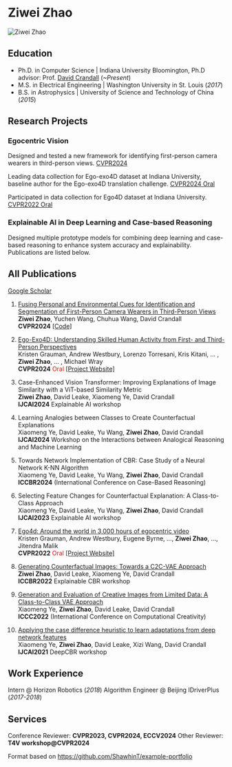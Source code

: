 # Ziwei Zhao
![Ziwei Zhao](/assets/img/ziweizhao.jpg)
## Education
- Ph.D. in Computer Science | Indiana University Bloomington, Ph.D advisor: Prof. [David Crandall](https://homes.luddy.indiana.edu/djcran/) (_~Present_)								       		
- M.S. in Electrical Engineering	| Washington University in St. Louis (_2017_)	 			        		
- B.S. in Astrophysics | University of Science and Technology of China (_2015_)

## Research Projects
### Egocentric Vision
Designed and tested a new framework for identifying first-person camera wearers in third-person views. [CVPR2024](https://openaccess.thecvf.com/content/CVPR2024/papers/Zhao_Fusing_Personal_and_Environmental_Cues_for_Identification_and_Segmentation_of_CVPR_2024_paper.pdf)

Leading data collection for Ego-exo4D dataset at Indiana University, baseline author for the Ego-exo4D translation challenge. [CVPR2024 Oral](https://arxiv.org/abs/2311.18259)

Participated in data collection for Ego4D dataset at Indiana University. [CVPR2022 Oral](https://arxiv.org/abs/2110.07058)

### Explainable AI in Deep Learning and Case-based Reasoning
Designed multiple prototype models for combining deep learning and case-based reasoning to enhance system accuracy and explainability. Publications are listed below.

## All Publications
[Google Scholar](https://scholar.google.com/citations?user=m0Sw09YAAAAJ)

1. [Fusing Personal and Environmental Cues for Identification and Segmentation of First-Person Camera Wearers in Third-Person Views](https://openaccess.thecvf.com/content/CVPR2024/papers/Zhao_Fusing_Personal_and_Environmental_Cues_for_Identification_and_Segmentation_of_CVPR_2024_paper.pdf) \
**Ziwei Zhao**, Yuchen Wang, Chuhua Wang, David Crandall \
**CVPR2024** [[Code]](https://github.com/ziweizhao1993/PEN)

2. [Ego-Exo4D: Understanding Skilled Human Activity from First- and Third-Person Perspectives](https://arxiv.org/abs/2311.18259) \
Kristen Grauman, Andrew Westbury, Lorenzo Torresani, Kris Kitani, ... ,
**Ziwei Zhao**, ... , Michael Wray \
**CVPR2024** <span style="color:red">Oral</span> [[Project Website]](https://ego-exo4d-data.org/)

3. Case-Enhanced Vision Transformer: Improving Explanations of Image Similarity with a ViT-based Similarity Metric \
**Ziwei Zhao**, David Leake, Xiaomeng Ye, David Crandall \
**IJCAI2024** Explainable AI workshop

4. Learning Analogies between Classes to Create Counterfactual Explanations \
Xiaomeng Ye, David Leake, Yu Wang, **Ziwei Zhao**, David Crandall \
**IJCAI2024** Workshop on the Interactions between Analogical Reasoning and Machine Learning

5. Towards Network Implementation of CBR: Case Study of a Neural Network K-NN Algorithm \
Xiaomeng Ye, David Leake, Yu Wang, **Ziwei Zhao**, David Crandall \
**ICCBR2024** (International Conference on Case-Based Reasoning)
  
6. Selecting Feature Changes for Counterfactual Explanation: A Class-to-Class Approach \
Xiaomeng Ye, David Leake, Yu Wang, **Ziwei Zhao**, David Crandall \
**IJCAI2023** Explainable AI workshop

7. [Ego4d: Around the world in 3,000 hours of egocentric video](https://arxiv.org/abs/2110.07058) \
Kristen Grauman, Andrew Westbury, Eugene Byrne, ..., **Ziwei Zhao**, ..., Jitendra Malik \
**CVPR2022** <span style="color:red">Oral</span> [[Project Website]](https://ego4d-data.org/)

8. [Generating Counterfactual Images: Towards a C2C-VAE Approach](https://www.researchgate.net/profile/Xiaomeng-Ye/publication/363847340_Generating_Counterfactual_Images_Towards_a_C2C-VAE_Approach/links/6334888a769781354ea1b535/Generating-Counterfactual-Images-Towards-a-C2C-VAE-Approach.pdf) \
**Ziwei Zhao**, David Leake, Xiaomeng Ye, David Crandall \
**ICCBR2022** Explainable CBR workshop

9. [Generation and Evaluation of Creative Images from Limited Data: A Class-to-Class VAE Approach](https://computationalcreativity.net/iccc22/wp-content/uploads/2022/06/ICCC-2022_21L_Ye-et-al..pdf) \
Xiaomeng Ye, **Ziwei Zhao**, David Leake, David Crandall \
**ICCC2022** (International Conference on Computational Creativity)

10. [Applying the case difference heuristic to learn adaptations from deep network features](https://arxiv.org/abs/2107.07095) \
Xiaomeng Ye, **Ziwei Zhao**, David Leake, Xizi Wang, David Crandall \
**IJCAI2021** DeepCBR workshop

## Work Experience
Intern @ Horizon Robotics (_2018_)
Algorithm Engineer @ Beijing IDriverPlus (_2017-2018_)

## Services
Conference Reviewer: **CVPR2023, CVPR2024, ECCV2024**
Other Reviewer: **T4V workshop@CVPR2024**




Format based on https://github.com/ShawhinT/example-portfolio
